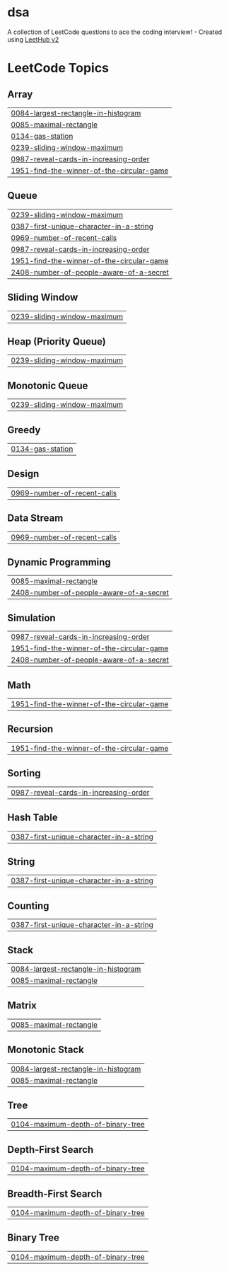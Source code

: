 # dsa
A collection of LeetCode questions to ace the coding interview! - Created using [LeetHub v2](https://github.com/arunbhardwaj/LeetHub-2.0)

<!---LeetCode Topics Start-->
# LeetCode Topics
## Array
|  |
| ------- |
| [0084-largest-rectangle-in-histogram](https://github.com/Aakanksha13-cloud/dsa/tree/master/0084-largest-rectangle-in-histogram) |
| [0085-maximal-rectangle](https://github.com/Aakanksha13-cloud/dsa/tree/master/0085-maximal-rectangle) |
| [0134-gas-station](https://github.com/Aakanksha13-cloud/dsa/tree/master/0134-gas-station) |
| [0239-sliding-window-maximum](https://github.com/Aakanksha13-cloud/dsa/tree/master/0239-sliding-window-maximum) |
| [0987-reveal-cards-in-increasing-order](https://github.com/Aakanksha13-cloud/dsa/tree/master/0987-reveal-cards-in-increasing-order) |
| [1951-find-the-winner-of-the-circular-game](https://github.com/Aakanksha13-cloud/dsa/tree/master/1951-find-the-winner-of-the-circular-game) |
## Queue
|  |
| ------- |
| [0239-sliding-window-maximum](https://github.com/Aakanksha13-cloud/dsa/tree/master/0239-sliding-window-maximum) |
| [0387-first-unique-character-in-a-string](https://github.com/Aakanksha13-cloud/dsa/tree/master/0387-first-unique-character-in-a-string) |
| [0969-number-of-recent-calls](https://github.com/Aakanksha13-cloud/dsa/tree/master/0969-number-of-recent-calls) |
| [0987-reveal-cards-in-increasing-order](https://github.com/Aakanksha13-cloud/dsa/tree/master/0987-reveal-cards-in-increasing-order) |
| [1951-find-the-winner-of-the-circular-game](https://github.com/Aakanksha13-cloud/dsa/tree/master/1951-find-the-winner-of-the-circular-game) |
| [2408-number-of-people-aware-of-a-secret](https://github.com/Aakanksha13-cloud/dsa/tree/master/2408-number-of-people-aware-of-a-secret) |
## Sliding Window
|  |
| ------- |
| [0239-sliding-window-maximum](https://github.com/Aakanksha13-cloud/dsa/tree/master/0239-sliding-window-maximum) |
## Heap (Priority Queue)
|  |
| ------- |
| [0239-sliding-window-maximum](https://github.com/Aakanksha13-cloud/dsa/tree/master/0239-sliding-window-maximum) |
## Monotonic Queue
|  |
| ------- |
| [0239-sliding-window-maximum](https://github.com/Aakanksha13-cloud/dsa/tree/master/0239-sliding-window-maximum) |
## Greedy
|  |
| ------- |
| [0134-gas-station](https://github.com/Aakanksha13-cloud/dsa/tree/master/0134-gas-station) |
## Design
|  |
| ------- |
| [0969-number-of-recent-calls](https://github.com/Aakanksha13-cloud/dsa/tree/master/0969-number-of-recent-calls) |
## Data Stream
|  |
| ------- |
| [0969-number-of-recent-calls](https://github.com/Aakanksha13-cloud/dsa/tree/master/0969-number-of-recent-calls) |
## Dynamic Programming
|  |
| ------- |
| [0085-maximal-rectangle](https://github.com/Aakanksha13-cloud/dsa/tree/master/0085-maximal-rectangle) |
| [2408-number-of-people-aware-of-a-secret](https://github.com/Aakanksha13-cloud/dsa/tree/master/2408-number-of-people-aware-of-a-secret) |
## Simulation
|  |
| ------- |
| [0987-reveal-cards-in-increasing-order](https://github.com/Aakanksha13-cloud/dsa/tree/master/0987-reveal-cards-in-increasing-order) |
| [1951-find-the-winner-of-the-circular-game](https://github.com/Aakanksha13-cloud/dsa/tree/master/1951-find-the-winner-of-the-circular-game) |
| [2408-number-of-people-aware-of-a-secret](https://github.com/Aakanksha13-cloud/dsa/tree/master/2408-number-of-people-aware-of-a-secret) |
## Math
|  |
| ------- |
| [1951-find-the-winner-of-the-circular-game](https://github.com/Aakanksha13-cloud/dsa/tree/master/1951-find-the-winner-of-the-circular-game) |
## Recursion
|  |
| ------- |
| [1951-find-the-winner-of-the-circular-game](https://github.com/Aakanksha13-cloud/dsa/tree/master/1951-find-the-winner-of-the-circular-game) |
## Sorting
|  |
| ------- |
| [0987-reveal-cards-in-increasing-order](https://github.com/Aakanksha13-cloud/dsa/tree/master/0987-reveal-cards-in-increasing-order) |
## Hash Table
|  |
| ------- |
| [0387-first-unique-character-in-a-string](https://github.com/Aakanksha13-cloud/dsa/tree/master/0387-first-unique-character-in-a-string) |
## String
|  |
| ------- |
| [0387-first-unique-character-in-a-string](https://github.com/Aakanksha13-cloud/dsa/tree/master/0387-first-unique-character-in-a-string) |
## Counting
|  |
| ------- |
| [0387-first-unique-character-in-a-string](https://github.com/Aakanksha13-cloud/dsa/tree/master/0387-first-unique-character-in-a-string) |
## Stack
|  |
| ------- |
| [0084-largest-rectangle-in-histogram](https://github.com/Aakanksha13-cloud/dsa/tree/master/0084-largest-rectangle-in-histogram) |
| [0085-maximal-rectangle](https://github.com/Aakanksha13-cloud/dsa/tree/master/0085-maximal-rectangle) |
## Matrix
|  |
| ------- |
| [0085-maximal-rectangle](https://github.com/Aakanksha13-cloud/dsa/tree/master/0085-maximal-rectangle) |
## Monotonic Stack
|  |
| ------- |
| [0084-largest-rectangle-in-histogram](https://github.com/Aakanksha13-cloud/dsa/tree/master/0084-largest-rectangle-in-histogram) |
| [0085-maximal-rectangle](https://github.com/Aakanksha13-cloud/dsa/tree/master/0085-maximal-rectangle) |
## Tree
|  |
| ------- |
| [0104-maximum-depth-of-binary-tree](https://github.com/Aakanksha13-cloud/dsa/tree/master/0104-maximum-depth-of-binary-tree) |
## Depth-First Search
|  |
| ------- |
| [0104-maximum-depth-of-binary-tree](https://github.com/Aakanksha13-cloud/dsa/tree/master/0104-maximum-depth-of-binary-tree) |
## Breadth-First Search
|  |
| ------- |
| [0104-maximum-depth-of-binary-tree](https://github.com/Aakanksha13-cloud/dsa/tree/master/0104-maximum-depth-of-binary-tree) |
## Binary Tree
|  |
| ------- |
| [0104-maximum-depth-of-binary-tree](https://github.com/Aakanksha13-cloud/dsa/tree/master/0104-maximum-depth-of-binary-tree) |
<!---LeetCode Topics End-->